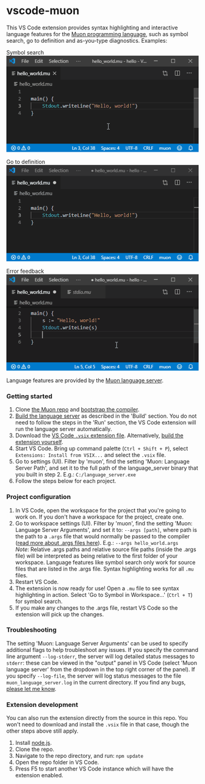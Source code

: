 # vscode-muon

This VS Code extension provides syntax highlighting and interactive language features for the [Muon programming language](https://github.com/nickmqb/muon), such as symbol search, go to definition and as-you-type diagnostics. Examples:

Symbol search  
![alt text](https://github.com/nickmqb/vscode-muon/blob/master/symbol-search.gif "Symbol search")

Go to definition  
![alt text](https://github.com/nickmqb/vscode-muon/blob/master/go-to-definition.gif "Go to definition")

Error feedback  
![alt text](https://github.com/nickmqb/vscode-muon/blob/master/error-feedback.gif "Error feedback")

Language features are provided by the [Muon language server](https://github.com/nickmqb/muon/blob/master/language_server/README.md).

### Getting started

1. Clone [the Muon repo](https://github.com/nickmqb/muon) and [bootstrap the compiler](https://github.com/nickmqb/muon/blob/master/docs/getting_started.md).
2. [Build the language server](https://github.com/nickmqb/muon/blob/master/language_server/README.md#Build) as described in the 'Build' section. You do not need to follow the steps in the 'Run' section, the VS Code extension will run the language server automatically.
3. Download the [VS Code `.vsix` extension file](https://github.com/nickmqb/vscode-muon/releases/download/v0.1.0/vscode-muon-0.1.0.vsix). Alternatively, [build the extension yourself](#extension-development).
4. Start VS Code. Bring up command palette (`Ctrl + Shift + P`), select `Extensions: Install from VSIX...` and select the `.vsix` file.
5. Go to settings (UI). Filter by 'muon', find the setting 'Muon: Language Server Path', and set it to the full path of the language_server binary that you built in step 2. E.g.: `C:/language_server.exe`
6. Follow the steps below for each project.

### Project configuration

1. In VS Code, open the workspace for the project that you're going to work on. If you don't have a workspace for the project, create one.
2. Go to workspace settings (UI). Filter by 'muon', find the setting 'Muon: Language Server Arguments', and set it to: `--args [path]`, where path is the path to a `.args` file that would normally be passed to the compiler ([read more about .args files here](https://github.com/nickmqb/muon/blob/master/docs/getting_started.md#args-files)). E.g.: `--args hello_world.args`  
	_Note_: Relative .args paths and relative source file paths (inside the .args file) will be interpreted as being relative to the first folder of your workspace. Language features like symbol search only work for source files that are listed in the .args file. Syntax highlighting works for all `.mu` files.
3. Restart VS Code.
4. The extension is now ready for use! Open a `.mu` file to see syntax highlighting in action. Select 'Go to Symbol in Workspace...' (`Ctrl + T`) for symbol search.
5. If you make any changes to the .args file, restart VS Code so the extension will pick up the changes.

### Troubleshooting

The setting 'Muon: Language Server Arguments' can be used to specify additional flags to help troubleshoot any issues. If you specify the command line argument `--log-stderr`, the server will log detailed status messages to `stderr`: these can be viewed in the "output" panel in VS Code (select 'Muon language server' from the dropdown in the top right corner of the panel). If you specify `--log-file`, the server will log status messages to the file `muon_language_server.log` in the current directory. If you find any bugs, [please let me know](https://github.com/nickmqb/vscode-muon/issues).

### Extension development

You can also run the extension directly from the source in this repo. You won't need to download and install the `.vsix` file in that case, though the other steps above still apply.

1. Install [node.js](https://nodejs.org/).
2. Clone the repo.
3. Navigate to the repo directory, and run: `npm update`
4. Open the repo folder in VS Code.
5. Press F5 to start another VS Code instance which will have the extension enabled.
